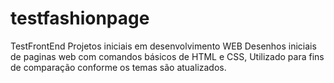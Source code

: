 # testfashionpage
TestFrontEnd
Projetos iniciais em desenvolvimento WEB Desenhos iniciais de paginas web com comandos básicos de HTML e CSS, 
Utilizado para fins de comparação conforme os temas são atualizados.
